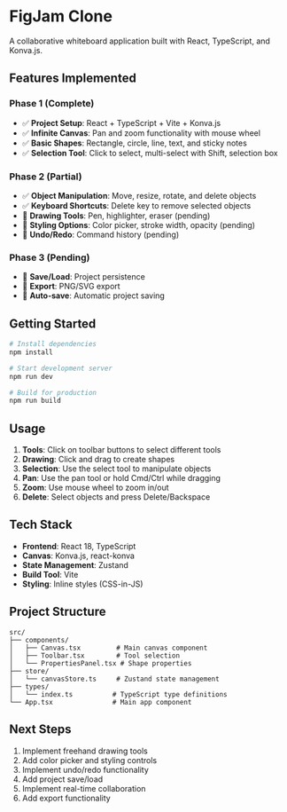 # FigJam Clone

A collaborative whiteboard application built with React, TypeScript, and Konva.js.

## Features Implemented

### Phase 1 (Complete)
- ✅ **Project Setup**: React + TypeScript + Vite + Konva.js
- ✅ **Infinite Canvas**: Pan and zoom functionality with mouse wheel
- ✅ **Basic Shapes**: Rectangle, circle, line, text, and sticky notes
- ✅ **Selection Tool**: Click to select, multi-select with Shift, selection box

### Phase 2 (Partial)
- ✅ **Object Manipulation**: Move, resize, rotate, and delete objects
- ✅ **Keyboard Shortcuts**: Delete key to remove selected objects
- 🔲 **Drawing Tools**: Pen, highlighter, eraser (pending)
- 🔲 **Styling Options**: Color picker, stroke width, opacity (pending)
- 🔲 **Undo/Redo**: Command history (pending)

### Phase 3 (Pending)
- 🔲 **Save/Load**: Project persistence
- 🔲 **Export**: PNG/SVG export
- 🔲 **Auto-save**: Automatic project saving

## Getting Started

```bash
# Install dependencies
npm install

# Start development server
npm run dev

# Build for production
npm run build
```

## Usage

1. **Tools**: Click on toolbar buttons to select different tools
2. **Drawing**: Click and drag to create shapes
3. **Selection**: Use the select tool to manipulate objects
4. **Pan**: Use the pan tool or hold Cmd/Ctrl while dragging
5. **Zoom**: Use mouse wheel to zoom in/out
6. **Delete**: Select objects and press Delete/Backspace

## Tech Stack

- **Frontend**: React 18, TypeScript
- **Canvas**: Konva.js, react-konva
- **State Management**: Zustand
- **Build Tool**: Vite
- **Styling**: Inline styles (CSS-in-JS)

## Project Structure

```
src/
├── components/
│   ├── Canvas.tsx         # Main canvas component
│   ├── Toolbar.tsx        # Tool selection
│   └── PropertiesPanel.tsx # Shape properties
├── store/
│   └── canvasStore.ts     # Zustand state management
├── types/
│   └── index.ts          # TypeScript type definitions
└── App.tsx               # Main app component
```

## Next Steps

1. Implement freehand drawing tools
2. Add color picker and styling controls
3. Implement undo/redo functionality
4. Add project save/load
5. Implement real-time collaboration
6. Add export functionality